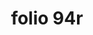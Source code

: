 ---
layout: edition
title: folio 94r
manuscript: Florence, Biblioteca Marucelliana, Carte Rajna XIX.15
sigla: R
iip: r094r.tif
milestone: 187
---